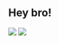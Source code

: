 <h2>Hey bro!</h2>

<p>
  <img src="https://github-readme-stats.mrdulin.vercel.app/api?username=imfht&show_icons=true&hide_border=true&theme=buefy">
    <img src="https://github-readme-stats.vercel.app/api/top-langs/?username=imfht&layout=compact&hide_border=true&theme=buefy&show_icons=true">
    </p>
